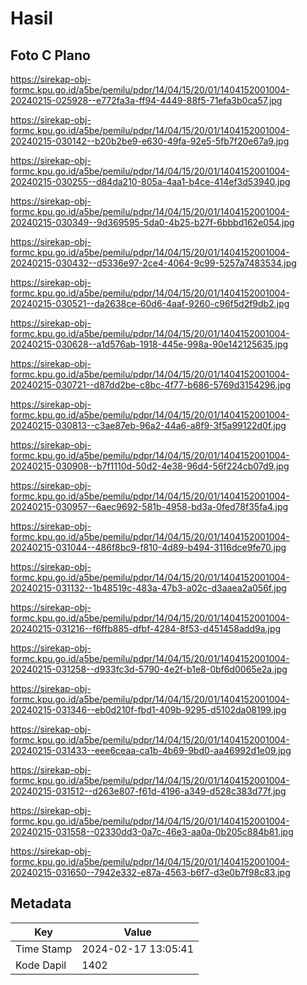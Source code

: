 # Hasil

## Foto C Plano

https://sirekap-obj-formc.kpu.go.id/a5be/pemilu/pdpr/14/04/15/20/01/1404152001004-20240215-025928--e772fa3a-ff94-4449-88f5-71efa3b0ca57.jpg

https://sirekap-obj-formc.kpu.go.id/a5be/pemilu/pdpr/14/04/15/20/01/1404152001004-20240215-030142--b20b2be9-e630-49fa-92e5-5fb7f20e67a9.jpg

https://sirekap-obj-formc.kpu.go.id/a5be/pemilu/pdpr/14/04/15/20/01/1404152001004-20240215-030255--d84da210-805a-4aa1-b4ce-414ef3d53940.jpg

https://sirekap-obj-formc.kpu.go.id/a5be/pemilu/pdpr/14/04/15/20/01/1404152001004-20240215-030349--9d369595-5da0-4b25-b27f-6bbbd162e054.jpg

https://sirekap-obj-formc.kpu.go.id/a5be/pemilu/pdpr/14/04/15/20/01/1404152001004-20240215-030432--d5336e97-2ce4-4064-9c99-5257a7483534.jpg

https://sirekap-obj-formc.kpu.go.id/a5be/pemilu/pdpr/14/04/15/20/01/1404152001004-20240215-030521--da2638ce-60d6-4aaf-9260-c96f5d2f9db2.jpg

https://sirekap-obj-formc.kpu.go.id/a5be/pemilu/pdpr/14/04/15/20/01/1404152001004-20240215-030628--a1d576ab-1918-445e-998a-90e142125635.jpg

https://sirekap-obj-formc.kpu.go.id/a5be/pemilu/pdpr/14/04/15/20/01/1404152001004-20240215-030721--d87dd2be-c8bc-4f77-b686-5769d3154296.jpg

https://sirekap-obj-formc.kpu.go.id/a5be/pemilu/pdpr/14/04/15/20/01/1404152001004-20240215-030813--c3ae87eb-96a2-44a6-a8f9-3f5a99122d0f.jpg

https://sirekap-obj-formc.kpu.go.id/a5be/pemilu/pdpr/14/04/15/20/01/1404152001004-20240215-030908--b7f1110d-50d2-4e38-96d4-56f224cb07d9.jpg

https://sirekap-obj-formc.kpu.go.id/a5be/pemilu/pdpr/14/04/15/20/01/1404152001004-20240215-030957--6aec9692-581b-4958-bd3a-0fed78f35fa4.jpg

https://sirekap-obj-formc.kpu.go.id/a5be/pemilu/pdpr/14/04/15/20/01/1404152001004-20240215-031044--486f8bc9-f810-4d89-b494-3116dce9fe70.jpg

https://sirekap-obj-formc.kpu.go.id/a5be/pemilu/pdpr/14/04/15/20/01/1404152001004-20240215-031132--1b48519c-483a-47b3-a02c-d3aaea2a056f.jpg

https://sirekap-obj-formc.kpu.go.id/a5be/pemilu/pdpr/14/04/15/20/01/1404152001004-20240215-031216--f6ffb885-dfbf-4284-8f53-d451458add9a.jpg

https://sirekap-obj-formc.kpu.go.id/a5be/pemilu/pdpr/14/04/15/20/01/1404152001004-20240215-031258--d933fc3d-5790-4e2f-b1e8-0bf6d0065e2a.jpg

https://sirekap-obj-formc.kpu.go.id/a5be/pemilu/pdpr/14/04/15/20/01/1404152001004-20240215-031346--eb0d210f-fbd1-409b-9295-d5102da08199.jpg

https://sirekap-obj-formc.kpu.go.id/a5be/pemilu/pdpr/14/04/15/20/01/1404152001004-20240215-031433--eee6ceaa-ca1b-4b69-9bd0-aa46992d1e09.jpg

https://sirekap-obj-formc.kpu.go.id/a5be/pemilu/pdpr/14/04/15/20/01/1404152001004-20240215-031512--d263e807-f61d-4196-a349-d528c383d77f.jpg

https://sirekap-obj-formc.kpu.go.id/a5be/pemilu/pdpr/14/04/15/20/01/1404152001004-20240215-031558--02330dd3-0a7c-46e3-aa0a-0b205c884b81.jpg

https://sirekap-obj-formc.kpu.go.id/a5be/pemilu/pdpr/14/04/15/20/01/1404152001004-20240215-031650--7942e332-e87a-4563-b6f7-d3e0b7f98c83.jpg


## Metadata

| Key        | Value               |
| ---------- | ------------------- |
| Time Stamp | 2024-02-17 13:05:41 |
| Kode Dapil | 1402                |



